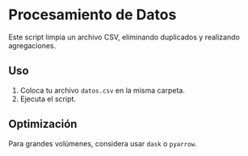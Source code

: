 # Procesamiento de Datos

Este script limpia un archivo CSV, eliminando duplicados y realizando agregaciones.

## Uso
1. Coloca tu archivo `datos.csv` en la misma carpeta.
2. Ejecuta el script.

## Optimización
Para grandes volúmenes, considera usar `dask` o `pyarrow`.
